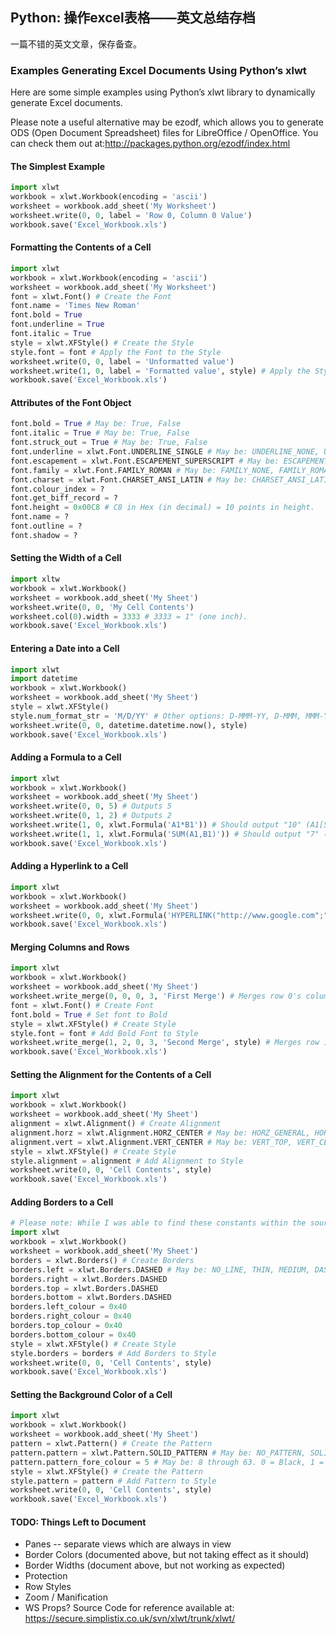 ## Python: 操作excel表格——英文总结存档

一篇不错的英文文章，保存备查。

### Examples Generating Excel Documents Using Python’s xlwt
Here are some simple examples using Python’s xlwt library to dynamically generate Excel documents.

Please note a useful alternative may be ezodf, which allows you to generate ODS (Open Document Spreadsheet) files for LibreOffice / OpenOffice. You can check them out at:http://packages.python.org/ezodf/index.html

#### The Simplest Example

```python
import xlwt
workbook = xlwt.Workbook(encoding = 'ascii')
worksheet = workbook.add_sheet('My Worksheet')
worksheet.write(0, 0, label = 'Row 0, Column 0 Value')
workbook.save('Excel_Workbook.xls')
```

#### Formatting the Contents of a Cell

```python
import xlwt
workbook = xlwt.Workbook(encoding = 'ascii')
worksheet = workbook.add_sheet('My Worksheet')
font = xlwt.Font() # Create the Font
font.name = 'Times New Roman'
font.bold = True
font.underline = True
font.italic = True
style = xlwt.XFStyle() # Create the Style
style.font = font # Apply the Font to the Style
worksheet.write(0, 0, label = 'Unformatted value')
worksheet.write(1, 0, label = 'Formatted value', style) # Apply the Style to the Cell
workbook.save('Excel_Workbook.xls')
```

#### Attributes of the Font Object

```python
font.bold = True # May be: True, False
font.italic = True # May be: True, False
font.struck_out = True # May be: True, False
font.underline = xlwt.Font.UNDERLINE_SINGLE # May be: UNDERLINE_NONE, UNDERLINE_SINGLE, UNDERLINE_SINGLE_ACC, UNDERLINE_DOUBLE, UNDERLINE_DOUBLE_ACC
font.escapement = xlwt.Font.ESCAPEMENT_SUPERSCRIPT # May be: ESCAPEMENT_NONE, ESCAPEMENT_SUPERSCRIPT, ESCAPEMENT_SUBSCRIPT
font.family = xlwt.Font.FAMILY_ROMAN # May be: FAMILY_NONE, FAMILY_ROMAN, FAMILY_SWISS, FAMILY_MODERN, FAMILY_SCRIPT, FAMILY_DECORATIVE
font.charset = xlwt.Font.CHARSET_ANSI_LATIN # May be: CHARSET_ANSI_LATIN, CHARSET_SYS_DEFAULT, CHARSET_SYMBOL, CHARSET_APPLE_ROMAN, CHARSET_ANSI_JAP_SHIFT_JIS, CHARSET_ANSI_KOR_HANGUL, CHARSET_ANSI_KOR_JOHAB, CHARSET_ANSI_CHINESE_GBK, CHARSET_ANSI_CHINESE_BIG5, CHARSET_ANSI_GREEK, CHARSET_ANSI_TURKISH, CHARSET_ANSI_VIETNAMESE, CHARSET_ANSI_HEBREW, CHARSET_ANSI_ARABIC, CHARSET_ANSI_BALTIC, CHARSET_ANSI_CYRILLIC, CHARSET_ANSI_THAI, CHARSET_ANSI_LATIN_II, CHARSET_OEM_LATIN_I
font.colour_index = ?
font.get_biff_record = ?
font.height = 0x00C8 # C8 in Hex (in decimal) = 10 points in height.
font.name = ?
font.outline = ?
font.shadow = ?
```

#### Setting the Width of a Cell

```python
import xltw
workbook = xlwt.Workbook()
worksheet = workbook.add_sheet('My Sheet')
worksheet.write(0, 0, 'My Cell Contents')
worksheet.col(0).width = 3333 # 3333 = 1" (one inch).
workbook.save('Excel_Workbook.xls')
```

#### Entering a Date into a Cell

```python
import xlwt
import datetime
workbook = xlwt.Workbook()
worksheet = workbook.add_sheet('My Sheet')
style = xlwt.XFStyle()
style.num_format_str = 'M/D/YY' # Other options: D-MMM-YY, D-MMM, MMM-YY, h:mm, h:mm:ss, h:mm, h:mm:ss, M/D/YY h:mm, mm:ss, [h]:mm:ss, mm:ss.0
worksheet.write(0, 0, datetime.datetime.now(), style)
workbook.save('Excel_Workbook.xls')
```

#### Adding a Formula to a Cell

```python
import xlwt
workbook = xlwt.Workbook()
worksheet = workbook.add_sheet('My Sheet')
worksheet.write(0, 0, 5) # Outputs 5
worksheet.write(0, 1, 2) # Outputs 2
worksheet.write(1, 0, xlwt.Formula('A1*B1')) # Should output "10" (A1[5] * A2[2])
worksheet.write(1, 1, xlwt.Formula('SUM(A1,B1)')) # Should output "7" (A1[5] + A2[2])
workbook.save('Excel_Workbook.xls')
```

#### Adding a Hyperlink to a Cell

```python
import xlwt
workbook = xlwt.Workbook()
worksheet = workbook.add_sheet('My Sheet')
worksheet.write(0, 0, xlwt.Formula('HYPERLINK("http://www.google.com";"Google")')) # Outputs the text "Google" linking to http://www.google.com
workbook.save('Excel_Workbook.xls')
```

#### Merging Columns and Rows

```python
import xlwt
workbook = xlwt.Workbook()
worksheet = workbook.add_sheet('My Sheet')
worksheet.write_merge(0, 0, 0, 3, 'First Merge') # Merges row 0's columns 0 through 3.
font = xlwt.Font() # Create Font
font.bold = True # Set font to Bold
style = xlwt.XFStyle() # Create Style
style.font = font # Add Bold Font to Style
worksheet.write_merge(1, 2, 0, 3, 'Second Merge', style) # Merges row 1 through 2's columns 0 through 3.
workbook.save('Excel_Workbook.xls')
```

#### Setting the Alignment for the Contents of a Cell

```python
import xlwt
workbook = xlwt.Workbook()
worksheet = workbook.add_sheet('My Sheet')
alignment = xlwt.Alignment() # Create Alignment
alignment.horz = xlwt.Alignment.HORZ_CENTER # May be: HORZ_GENERAL, HORZ_LEFT, HORZ_CENTER, HORZ_RIGHT, HORZ_FILLED, HORZ_JUSTIFIED, HORZ_CENTER_ACROSS_SEL, HORZ_DISTRIBUTED
alignment.vert = xlwt.Alignment.VERT_CENTER # May be: VERT_TOP, VERT_CENTER, VERT_BOTTOM, VERT_JUSTIFIED, VERT_DISTRIBUTED
style = xlwt.XFStyle() # Create Style
style.alignment = alignment # Add Alignment to Style
worksheet.write(0, 0, 'Cell Contents', style)
workbook.save('Excel_Workbook.xls')
```

#### Adding Borders to a Cell

```python
# Please note: While I was able to find these constants within the source code, on my system (using LibreOffice,) I was only presented with a solid line, varying from thin to thick; no dotted or dashed lines.
import xlwt
workbook = xlwt.Workbook()
worksheet = workbook.add_sheet('My Sheet')
borders = xlwt.Borders() # Create Borders
borders.left = xlwt.Borders.DASHED # May be: NO_LINE, THIN, MEDIUM, DASHED, DOTTED, THICK, DOUBLE, HAIR, MEDIUM_DASHED, THIN_DASH_DOTTED, MEDIUM_DASH_DOTTED, THIN_DASH_DOT_DOTTED, MEDIUM_DASH_DOT_DOTTED, SLANTED_MEDIUM_DASH_DOTTED, or 0x00 through 0x0D.
borders.right = xlwt.Borders.DASHED
borders.top = xlwt.Borders.DASHED
borders.bottom = xlwt.Borders.DASHED
borders.left_colour = 0x40
borders.right_colour = 0x40
borders.top_colour = 0x40
borders.bottom_colour = 0x40
style = xlwt.XFStyle() # Create Style
style.borders = borders # Add Borders to Style
worksheet.write(0, 0, 'Cell Contents', style)
workbook.save('Excel_Workbook.xls')
```

#### Setting the Background Color of a Cell

```python
import xlwt
workbook = xlwt.Workbook()
worksheet = workbook.add_sheet('My Sheet')
pattern = xlwt.Pattern() # Create the Pattern
pattern.pattern = xlwt.Pattern.SOLID_PATTERN # May be: NO_PATTERN, SOLID_PATTERN, or 0x00 through 0x12
pattern.pattern_fore_colour = 5 # May be: 8 through 63. 0 = Black, 1 = White, 2 = Red, 3 = Green, 4 = Blue, 5 = Yellow, 6 = Magenta, 7 = Cyan, 16 = Maroon, 17 = Dark Green, 18 = Dark Blue, 19 = Dark Yellow , almost brown), 20 = Dark Magenta, 21 = Teal, 22 = Light Gray, 23 = Dark Gray, the list goes on...
style = xlwt.XFStyle() # Create the Pattern
style.pattern = pattern # Add Pattern to Style
worksheet.write(0, 0, 'Cell Contents', style)
workbook.save('Excel_Workbook.xls')
```

#### TODO: Things Left to Document
- Panes -- separate views which are always in view
- Border Colors (documented above, but not taking effect as it should)
- Border Widths (document above, but not working as expected)
- Protection
- Row Styles
- Zoom / Manification
- WS Props?
Source Code for reference available at: https://secure.simplistix.co.uk/svn/xlwt/trunk/xlwt/